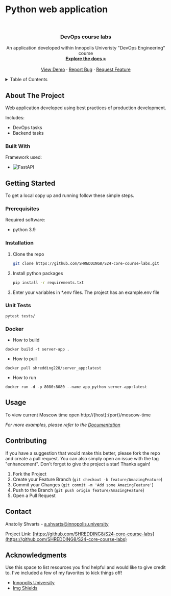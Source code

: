# Python web application

<!-- PROJECT LOGO -->
<br />
<div align="center">
  <h3 align="center">DevOps course labs</h3>
  <p align="center">
    An application developed within Innopolis Univeristy "DevOps Engineering" course
    <br />
    <a href="https://github.com/SHREDDING8/S24-core-course-labs"><strong>Explore the docs »</strong></a>
    <br />
    <br />
    <a href="https://github.com/SHREDDING8/S24-core-course-labs">View Demo</a>
    ·
    <a href="https://github.com/SHREDDING8/S24-core-course-labs/issues">Report Bug</a>
    ·
    <a href="https://github.com/SHREDDING8/S24-core-course-labs/issues">Request Feature</a>
  </p>
</div>

<!-- TABLE OF CONTENTS -->
<details>
  <summary>Table of Contents</summary>
  <ol>
    <li>
      <a href="#about-the-project">About The Project</a>
      <ul>
        <li><a href="#built-with">Built With</a></li>
      </ul>
    </li>
    <li>
      <a href="#getting-started">Getting Started</a>
      <ul>
        <li><a href="#prerequisites">Prerequisites</a></li>
        <li><a href="#installation">Installation</a></li>
      </ul>
    </li>
    <li><a href="#usage">Usage</a></li>
    <li><a href="#contributing">Contributing</a></li>
    <li><a href="#contact">Contact</a></li>
    <li><a href="#acknowledgments">Acknowledgments</a></li>
  </ol>
</details>

<!-- ABOUT THE PROJECT -->
## About The Project

Web application developed using best practices of production development.

Includes:

* DevOps tasks
* Backend tasks

### Built With

Framework used:

* ![FastAPI][FastAPI]

<!-- GETTING STARTED -->
## Getting Started

To get a local copy up and running follow these simple steps.

### Prerequisites

Required software:

* python 3.9

### Installation

1. Clone the repo

   ```sh
   git clone https://github.com/SHREDDING8/S24-core-course-labs.git
   ```

2. Install python packages

   ```sh
   pip install -r requirements.txt
   ```

3. Enter your variables in *.env files. The project has an example.env file

### Unit Tests
```shell
pytest tests/
```

### Docker

* How to build

```shell
docker build -t server-app .
```

* How to pull

```shell
docker pull shredding228/server_app:latest 
```

* How to run

```shell
docker run -d -p 8080:8080 --name app_python server-app:latest 
```

<!-- USAGE EXAMPLES -->
## Usage

To view current Moscow time open http://{host}:{port}/moscow-time

_For more examples, please refer to the [Documentation](https://example.com)_

<!-- CONTRIBUTING -->
## Contributing

If you have a suggestion that would make this better, please fork the repo and create a pull request. You can also simply open an issue with the tag "enhancement".
Don't forget to give the project a star! Thanks again!

1. Fork the Project
2. Create your Feature Branch (`git checkout -b feature/AmazingFeature`)
3. Commit your Changes (`git commit -m 'Add some AmazingFeature'`)
4. Push to the Branch (`git push origin feature/AmazingFeature`)
5. Open a Pull Request

<!-- CONTACT -->
## Contact

Anatoliy Shvarts - a.shvarts@innopolis.university

Project Link: [https://github.com/SHREDDING8/S24-core-course-labs](https://github.com/SHREDDING8/S24-core-course-labs)

<!-- ACKNOWLEDGMENTS -->
## Acknowledgments

Use this space to list resources you find helpful and would like to give credit to. I've included a few of my favorites to kick things off!

* [Innopolis University](https://innopolis.university/)
* [Img Shields](https://shields.io)

<!-- MARKDOWN LINKS & IMAGES -->
<!-- https://www.markdownguide.org/basic-syntax/#reference-style-links -->
[FastAPI]: https://img.shields.io/badge/FastAPI-009688?style=for-the-badge&logo=FastAPI&logoColor=white